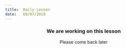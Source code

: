 ```yaml
---
title:  Daily Lesson
date:   08/07/2019
---
```


### <center>We are working on this lesson</center>
<center>Please come back later</center>